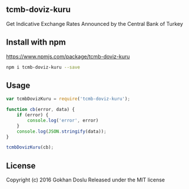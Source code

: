 ## tcmb-doviz-kuru

Get Indicative Exchange Rates Announced by the Central Bank of Turkey



## Install with npm

https://www.npmjs.com/package/tcmb-doviz-kuru

```bash
npm i tcmb-doviz-kuru --save
```


## Usage

```js
var tcmbDovizKuru = require('tcmb-doviz-kuru');

function cb(error, data) {
    if (error) {
        console.log('error', error)
    }
    console.log(JSON.stringify(data));
}

tcmbDovizKuru(cb);
```

## License
Copyright (c) 2016 Gokhan Doslu 
Released under the MIT license
